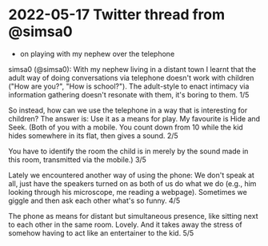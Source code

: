 # 2022-05-17 Twitter thread from @simsa0 
  - on playing with my nephew over the telephone

simsa0 (@simsa0): With my nephew living in a distant town I learnt that the adult way of doing conversations via telephone doesn't work with children ("How are you?", "How is school?"). The adult-style to enact intimacy via information gathering doesn't resonate with them, it's boring to them.
1/5

So instead, how can we use the telephone in a way that is interesting for children? The answer is: Use it as a means for play. My favourite is Hide and Seek. (Both of you with a mobile. You count down from 10 while the kid hides somewhere in its flat, then gives a sound.
2/5

You have to identify the room the child is in merely by the sound made in this room, transmitted via the mobile.)
3/5

Lately we encountered another way of using the phone: We don't speak at all, just have the speakers turned on as both of us do what we do (e.g., him looking through his microscope, me reading a webpage). Sometimes we giggle and then ask each other what's so funny. 
4/5

The phone as means for distant but simultaneous presence, like sitting next to each other in the same room. Lovely. And it takes away the stress of somehow having to act like an entertainer to the kid.
5/5
